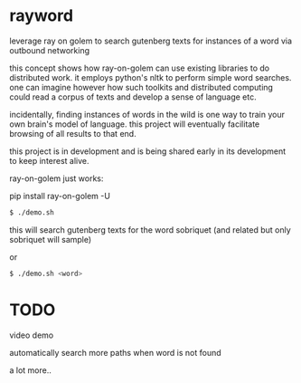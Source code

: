 # rayword
leverage ray on golem to search gutenberg texts for instances of a word via outbound networking

this concept shows how ray-on-golem can use existing libraries to do distributed work. it employs python's nltk to perform simple word searches. one can imagine however how such toolkits and distributed computing could read a corpus of texts and develop a sense of language etc.

incidentally, finding instances of words in the wild is one way to train your own brain's model of language. this project will eventually facilitate browsing of all results to that end.

this project is in development and is being shared early in its development to keep interest alive.

ray-on-golem just works:

pip install ray-on-golem -U
```bash
$ ./demo.sh
```
this will search gutenberg texts for the word sobriquet (and related but only sobriquet will sample)

or
```bash
$ ./demo.sh <word>
```

# TODO
video demo

automatically search more paths when word is not found

a lot more..

